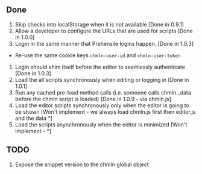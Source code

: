 Done
------

1. Skip checks into localStorage when it is not available [Done in 0.9.1]
1. Allow a developer to configure the URLs that are used for scripts [Done in 1.0.0]
1. Login in the same manner that Prehensile logins happen. [Done in 1.0.3]
 - Re-use the same cookie keys `chmln-user-id` and `chmln-user-token`
1. Login should shim itself before the editor to seamlessly authenticate [Done in 1.0.3]
1. Load the all scripts synchronously when editing or logging in [Done in 1.0.1]
1. Run any cached pre-load method calls (i.e. someone calls chmln._data before the chmln script is loaded) [Done in 1.0.9 - via chmln.js]
1. Load the editor scripts synchronously only when the editor is going to be shown [Won't implement - we always load chmln.js first then editor.js and the data *]
1. Load the scripts asynchronously when the editor is minimized [Won't implement - *]

TODO
------
1. Expose the snippet version to the chmln global object

